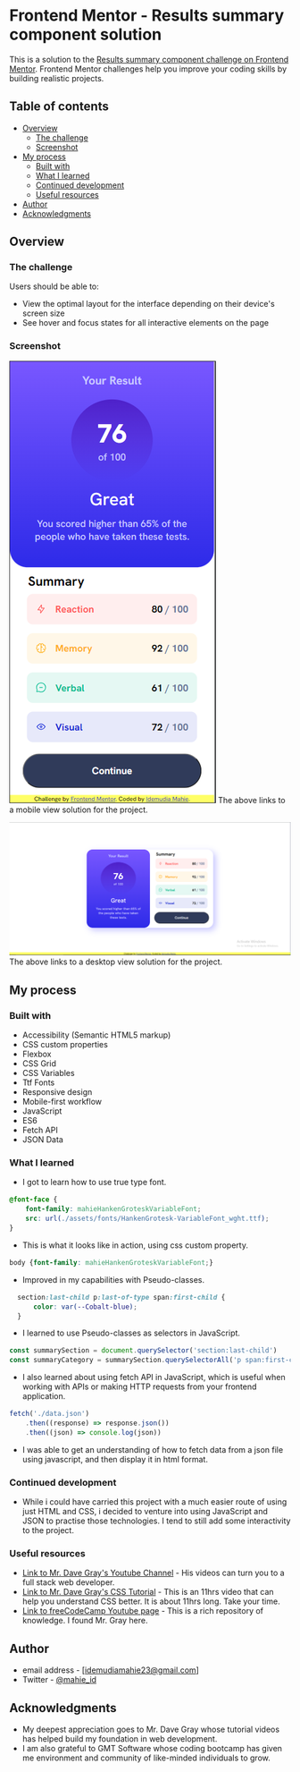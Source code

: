 # Frontend Mentor - Results summary component solution

This is a solution to the [Results summary component challenge on Frontend Mentor](https://www.frontendmentor.io/challenges/results-summary-component-CE_K6s0maV). Frontend Mentor challenges help you improve your coding skills by building realistic projects. 

## Table of contents

- [Overview](#overview)
  - [The challenge](#the-challenge)
  - [Screenshot](#screenshot)
- [My process](#my-process)
  - [Built with](#built-with)
  - [What I learned](#what-i-learned)
  - [Continued development](#continued-development)
  - [Useful resources](#useful-resources)
- [Author](#author)
- [Acknowledgments](#acknowledgments)


## Overview

### The challenge

Users should be able to:

- View the optimal layout for the interface depending on their device's screen size
- See hover and focus states for all interactive elements on the page

### Screenshot

![](./screenshots/mobile-view-result.PNG)
The above links to a mobile view solution for the project.

![](./screenshots/desktop-view-result.PNG)
The above links to a desktop view solution for the project.


## My process

### Built with

- Accessibility (Semantic HTML5 markup)
- CSS custom properties
- Flexbox
- CSS Grid
- CSS Variables
- Ttf Fonts
- Responsive design
- Mobile-first workflow
- JavaScript
- ES6
- Fetch API
- JSON Data


### What I learned

- I got to learn how to use true type font.
```css
@font-face {
    font-family: mahieHankenGroteskVariableFont;
    src: url(./assets/fonts/HankenGrotesk-VariableFont_wght.ttf);
}
```
- This is what it looks like in action, using css custom property.
```css
body {font-family: mahieHankenGroteskVariableFont;}
```

- Improved in my capabilities with Pseudo-classes.
```css
  section:last-child p:last-of-type span:first-child {
      color: var(--Cobalt-blue);
  }
```

- I learned to use Pseudo-classes as selectors in JavaScript.

```js
const summarySection = document.querySelector('section:last-child')
const summaryCategory = summarySection.querySelectorAll('p span:first-child')
```

- I also learned about using fetch API in JavaScript, which is useful when working with APIs or making HTTP requests from your frontend application.

```js
fetch('./data.json')
    .then((response) => response.json())
    .then((json) => console.log(json))
```
- I was able to get an understanding of how to fetch data from a json file using javascript, and then display it in html format.


### Continued development

- While i could have carried this project with a much easier route of using just HTML and CSS, i decided to venture into using JavaScript and JSON to practise those technologies. I tend to still add some interactivity to the project.

### Useful resources

- [Link to Mr. Dave Gray's Youtube Channel](https://www.youtube.com/@DaveGrayTeachesCode) - His videos can turn you to a full stack web developer.
- [Link to Mr. Dave Gray's CSS Tutorial](https://www.youtube.com/watch?v=n4R2E7O-Ngo) - This is an 11hrs video that can help you understand CSS better. It is about 11hrs long. Take your time.
- [Link to freeCodeCamp Youtube page](https://www.youtube.com/@freecodecamp) - This is a rich repository of knowledge. I found Mr. Gray here.

## Author

- email address - [idemudiamahie23@gmail.com]
- Twitter - [@mahie_id](https://twitter.com/mahie_id)

## Acknowledgments

- My deepest appreciation goes to Mr. Dave Gray whose tutorial videos has helped build my foundation in web development.
- I am also grateful to GMT Software whose coding bootcamp has given me environment and community of like-minded individuals to grow.
